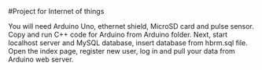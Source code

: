 #Project for Internet of things

You will need Arduino Uno, ethernet shield, MicroSD card and pulse sensor. Copy and run C++ code for Arduino from Arduino folder.
Next, start localhost server and MySQL database, insert database from hbrm.sql file. Open the index page, register new user, 
log in and pull your data from Arduino web server.
